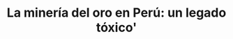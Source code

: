 ---
title: "La minería del oro en Perú: un legado tóxico'"
description: "Earth Focus reseña la nueva película 'El Oro de la Amazonía' que representa la destrucción apocalíptica de la selva en busca de oro extraído ilegalmente y los impactos en la salud de la contaminación por mercurio, un subproducto de la minería de oro. El Oro de la Amazonía reafirma la importancia de la selva como un repositorio de la diversidad biológica y las implicaciones globales de su destrucción. FUENTE: [Earth Focus](https://youtu.be/TbI_ZArJ22U)"
image: http://i.imgur.com/HHadY77.png
link: https://youtu.be/TbI_ZArJ22U
duration: 11:05min
categorie: videos
---